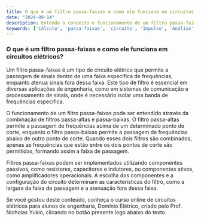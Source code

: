 ```yaml
---
title: O que é um filtro passa-faixas e como ele funciona em circuitos elétricos?
date: "2024-09-14"
description: Entenda o conceito e funcionamento de um filtro passa-faixas em circuitos elétricos.
keywords: ['Cálculo', 'passa-faixas', 'circuito', 'Impulso', 'Análise', 'passivo', 'tabela']
---
```


### O que é um filtro passa-faixas e como ele funciona em circuitos elétricos?

Um filtro passa-faixas é um tipo de circuito elétrico que permite a passagem de sinais dentro de uma faixa específica de frequências, enquanto atenua sinais fora dessa faixa. Este tipo de filtro é essencial em diversas aplicações de engenharia, como em sistemas de comunicação e processamento de sinais, onde é necessário isolar uma banda de frequências específica.

O funcionamento de um filtro passa-faixas pode ser entendido através da combinação de filtros passa-altas e passa-baixas. O filtro passa-altas permite a passagem de frequências acima de um determinado ponto de corte, enquanto o filtro passa-baixas permite a passagem de frequências abaixo de outro ponto de corte. Quando esses dois filtros são combinados, apenas as frequências que estão entre os dois pontos de corte são permitidas, formando assim a faixa de passagem.

Filtros passa-faixas podem ser implementados utilizando componentes passivos, como resistores, capacitores e indutores, ou componentes ativos, como amplificadores operacionais. A escolha dos componentes e a configuração do circuito determinam as características do filtro, como a largura da faixa de passagem e a atenuação fora dessa faixa.

Se você gostou deste conteúdo, conheça o curso online de circuitos elétricos para alunos de engenharia, Domínio Elétrico, criado pelo Prof. Nicholas Yukio, clicando no botão presente logo abaixo do texto.